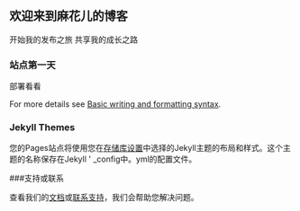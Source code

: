 ## 欢迎来到麻花儿的博客

开始我的发布之旅
共享我的成长之路

### 站点第一天
部署看看

For more details see [Basic writing and formatting syntax](https://docs.github.com/en/github/writing-on-github/getting-started-with-writing-and-formatting-on-github/basic-writing-and-formatting-syntax).

### Jekyll Themes

您的Pages站点将使用您在[存储库设置](https://github.com/m1509001/mahuaer.github.io/settings/pages)中选择的Jekyll主题的布局和样式。这个主题的名称保存在Jekyll ' _config中。yml的配置文件。

###支持或联系


查看我们的[文档](https://docs.github.com/categories/github-pages-basics/)或[联系支持](https://support.github.com/contact)，我们会帮助您解决问题。
